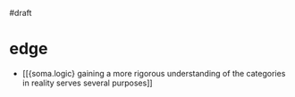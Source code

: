#draft 

# edge
- [[{soma.logic} gaining a more rigorous understanding of the categories in reality serves several purposes]]